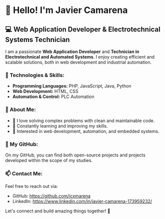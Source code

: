 # 👋 Hello! I'm Javier Camarena

## 💻 Web Application Developer & Electrotechnical Systems Technician

I am a passionate **Web Application Developer** and **Technician in Electrotechnical and Automated Systems**. I enjoy creating efficient and scalable solutions, both in web development and industrial automation.

### 🔧 Technologies & Skills:
- **Programming Languages:** PHP, JavaScript, Java, Python
- **Web Development:** HTML, CSS
- **Automation & Control:** PLC Automation

### 🚀 About Me:
- 🔹 I love solving complex problems with clean and maintainable code.
- 🔹 Constantly learning and improving my skills.
- 🔹 Interested in web development, automation, and embedded systems.

### 📂 My GitHub:
On my GitHub, you can find both open-source projects and projects developed within the scope of my studies.

### 📫 Contact Me:
Feel free to reach out via:
- GitHub: https://github.com/jcxmarena
- LinkedIn: https://www.linkedin.com/in/javier-camarena-173959232/

Let's connect and build amazing things together! 🚀


